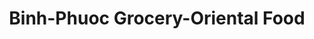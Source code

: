 ---
title: "Binh-Phuoc Grocery-Oriental Food"
url: /louisville/binh-phuoc-grocery-oriental-food/
shop: Lebensmittel
---